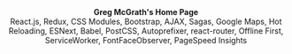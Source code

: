 <div align="center"><strong>Greg McGrath's Home Page</strong></div>
<div align="center">React.js, Redux, CSS Modules, Bootstrap, AJAX, Sagas, Google Maps, Hot Reloading, ESNext, Babel, PostCSS, Autoprefixer, react-router, Offline First, ServiceWorker, FontFaceObserver, PageSpeed Insights</div>
